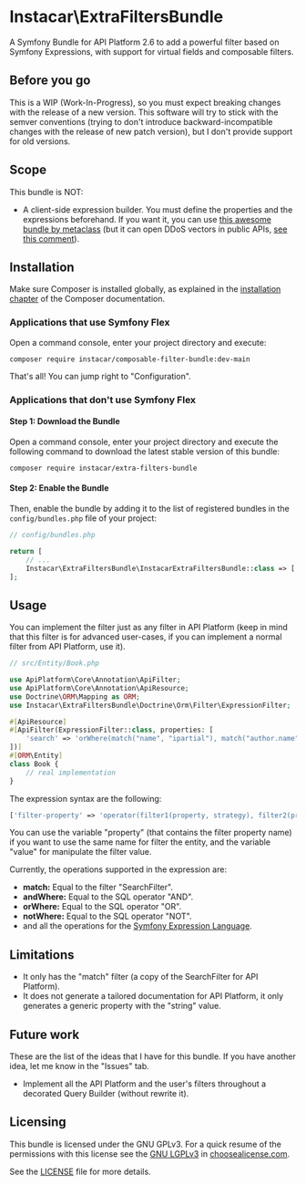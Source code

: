 # Instacar\ExtraFiltersBundle
A Symfony Bundle for API Platform 2.6 to add a powerful filter based on Symfony Expressions, with support for virtual 
fields and composable filters.

## Before you go
This is a WIP (Work-In-Progress), so you must expect breaking changes with the release of a new version. This software
will try to stick with the semver conventions (trying to don't introduce backward-incompatible changes with the
release of new patch version), but I don't provide support for old versions.

## Scope
This bundle is NOT:
- A client-side expression builder. You must define the properties and the expressions beforehand. If you want it, you can
  use [this awesome bundle by metaclass](https://github.com/metaclass-nl/filter-bundle/tree/query-expression-generator)
  (but it can open DDoS vectors in public APIs, [see this comment](https://github.com/api-platform/core/pull/2055#issuecomment-405308524)).

## Installation
Make sure Composer is installed globally, as explained in the
[installation chapter](https://getcomposer.org/doc/00-intro.md)
of the Composer documentation.

### Applications that use Symfony Flex
Open a command console, enter your project directory and execute:

```shell
composer require instacar/composable-filter-bundle:dev-main
```

That's all! You can jump right to "Configuration".

### Applications that don't use Symfony Flex
#### Step 1: Download the Bundle
Open a command console, enter your project directory and execute the
following command to download the latest stable version of this bundle:

```shell
composer require instacar/extra-filters-bundle
```

#### Step 2: Enable the Bundle
Then, enable the bundle by adding it to the list of registered bundles
in the `config/bundles.php` file of your project:

```php
// config/bundles.php

return [
    // ...
    Instacar\ExtraFiltersBundle\InstacarExtraFiltersBundle::class => ['all' => true],
];
```

## Usage
You can implement the filter just as any filter in API Platform (keep in mind that this filter is for advanced 
user-cases, if you can implement a normal filter from API Platform, use it).

```php
// src/Entity/Book.php

use ApiPlatform\Core\Annotation\ApiFilter;
use ApiPlatform\Core\Annotation\ApiResource;
use Doctrine\ORM\Mapping as ORM;
use Instacar\ExtraFiltersBundle\Doctrine\Orm\Filter\ExpressionFilter;

#[ApiResource]
#[ApiFilter(ExpressionFilter::class, properties: [
    'search' => 'orWhere(match("name", "ipartial"), match("author.name", "ipartial"), match("year", "exact"))',
])]
#[ORM\Entity]
class Book {
    // real implementation
}
```

The expression syntax are the following:
```php
['filter-property' => 'operator(filter1(property, strategy), filter2(property, strategy), ..., filterN(property, strategy))'];
```

You can use the variable "property" (that contains the filter property name) if you want to use the same name for 
filter the entity, and the variable "value" for manipulate the filter value.

Currently, the operations supported in the expression are:
- **match:** Equal to the filter "SearchFilter".
- **andWhere:** Equal to the SQL operator "AND".
- **orWhere:** Equal to the SQL operator "OR".
- **notWhere:** Equal to the SQL operator "NOT".
- and all the operations for the [Symfony Expression Language](https://symfony.com/doc/current/components/expression_language/syntax.html).

## Limitations
- It only has the "match" filter (a copy of the SearchFilter for API Platform).
- It does not generate a tailored documentation for API Platform, it only generates a generic property with the "string" value.

## Future work
These are the list of the ideas that I have for this bundle. If you have another idea, let me know in the "Issues" tab.
- Implement all the API Platform and the user's filters throughout a decorated Query Builder (without rewrite it).

## Licensing
This bundle is licensed under the GNU GPLv3. For a quick resume of the permissions with this license see the
[GNU LGPLv3](https://choosealicense.com/licenses/lgpl-3.0/) in [choosealicense.com](https://choosealicense.com).

See the [LICENSE](LICENSE.md) file for more details.
